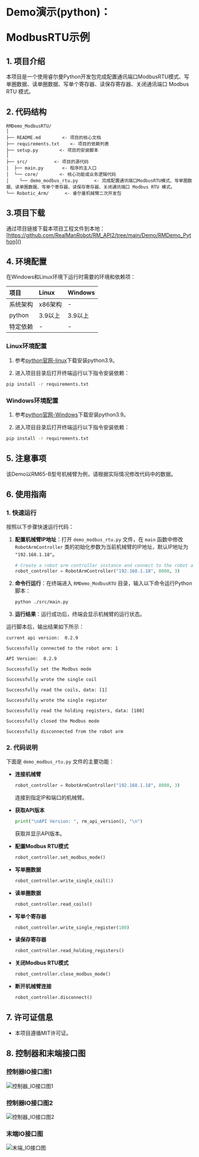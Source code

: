 # <p class="hidden">Demo演示(python)：</p>ModbusRTU示例

## 1. 项目介绍

本项目是一个使用睿尔曼Python开发包完成配置通讯端口ModbusRTU模式、写单圈数据、读单圈数据、写单个寄存器、读保存寄存器、关闭通讯端口 Modbus RTU 模式。

## 2. 代码结构

```
RMDemo_ModbusRTU/
│
├── README.md        <- 项目的核心文档
├── requirements.txt    <- 项目的依赖列表
├── setup.py        <- 项目的安装脚本
│
├── src/          <- 项目的源代码
│  ├── main.py       <- 程序的主入口
│  └── core/        <- 核心功能或业务逻辑代码
│    └── demo_modbus_rtu.py      <- 完成配置通讯端口ModbusRTU模式、写单圈数据、读单圈数据、写单个寄存器、读保存寄存器、关闭通讯端口 Modbus RTU 模式。
└── Robotic_Arm/      <- 睿尔曼机械臂二次开发包
```

## 3.项目下载

通过项目链接下载本项目工程文件到本地：[https://github.com/RealManRobot/RM_API2/tree/main/Demo/RMDemo_Python]()

## 4. 环境配置

在Windows和Linux环境下运行时需要的环境和依赖项：

| 项目         | Linux     | Windows   |
| :--          | :--       | :--       |
| 系统架构     | x86架构   | -         |
| python       | 3.9以上   | 3.9以上   |
| 特定依赖     | -         | -         |

### Linux环境配置

   1. 参考[python官网-linux](https://www.python.org/downloads/source/)下载安装python3.9。

   2. 进入项目目录后打开终端运行以下指令安装依赖：

```bash
pip install -r requirements.txt
```

### Windows环境配置

   1. 参考[python官网-Windows](https://www.python.org/downloads/windows/)下载安装python3.9。

   2. 进入项目目录后打开终端运行以下指令安装依赖：

```bash
pip install -r requirements.txt
```

## 5. 注意事项

该Demo以RM65-B型号机械臂为例，请根据实际情况修改代码中的数据。

## 6. 使用指南

### 1. 快速运行

按照以下步骤快速运行代码：

1. **配置机械臂IP地址**：打开 `demo_modbus_rtu.py` 文件，在 `main` 函数中修改 `RobotArmController` 类的初始化参数为当前机械臂的IP地址，默认IP地址为 `"192.168.1.18"`。

    ```python
    # Create a robot arm controller instance and connect to the robot arm
    robot_controller = RobotArmController("192.168.1.18", 8080, 3)
    ```

2. **命令行运行**：在终端进入 `RMDemo_ModbusRTU` 目录，输入以下命令运行Python脚本：

    ```bash
    python ./src/main.py
    ```
3. **运行结果**：运行成功后，终端会显示机械臂的运行状态。

运行脚本后，输出结果如下所示：

```
current api version:  0.2.9

Successfully connected to the robot arm: 1

API Version:  0.2.9

Successfully set the Modbus mode

Successfully wrote the single coil

Successfully read the coils, data: [1]

Successfully wrote the single register

Successfully read the holding registers, data: [180]

Successfully closed the Modbus mode

Successfully disconnected from the robot arm
```

### 2. 代码说明

下面是 `demo_modbus_rtu.py` 文件的主要功能：

- **连接机械臂**

    ```python
    robot_controller = RobotArmController("192.168.1.18", 8080, 3)
    ```
    连接到指定IP和端口的机械臂。

- **获取API版本**

    ```python
    print("\nAPI Version: ", rm_api_version(), "\n")
    ```
    获取并显示API版本。

- **配置Modbus RTU模式**

    ```python
    robot_controller.set_modbus_mode()
    ```

- **写单圈数据**

    ```python
    robot_controller.write_single_coil(1)
    ```

- **读单圈数据**

    ```python
    robot_controller.read_coils()
    ```

- **写单个寄存器**

    ```python
    robot_controller.write_single_register(180)
    ```

- **读保存寄存器**

    ```python
    robot_controller.read_holding_registers()
    ```

- **关闭Modbus RTU模式**

    ```python
    robot_controller.close_modbus_mode()
    ```

- **断开机械臂连接**

    ```python
    robot_controller.disconnect()
    ```

## 7. 许可证信息

* 本项目遵循MIT许可证。

## 8. 控制器和末端接口图

### 控制器IO接口图1
![控制器_IO接口图1](控制器_IO接口图1.png)

### 控制器IO接口图2
![控制器_IO接口图2](控制器_IO接口图2.png)

### 末端IO接口图
![末端_IO接口图](末端_IO接口图.png)
